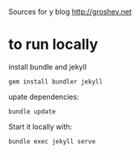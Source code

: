 Sources for y blog http://groshev.net

# to run locally
install bundle and jekyll
```
gem install bundler jekyll
```

upate dependencies: 
```
bundle update
```

Start it locally with: 
```
bundle exec jekyll serve
```

